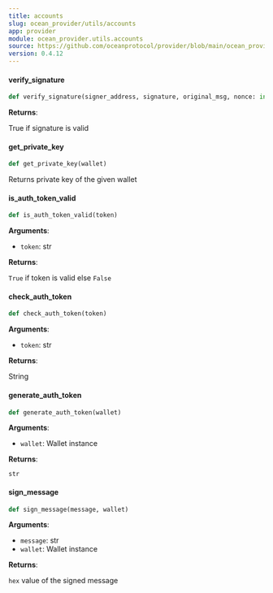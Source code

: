 ```yaml
---
title: accounts
slug: ocean_provider/utils/accounts
app: provider
module: ocean_provider.utils.accounts
source: https://github.com/oceanprotocol/provider/blob/main/ocean_provider/utils/accounts.py
version: 0.4.12
---
```

#### verify\_signature

```python
def verify_signature(signer_address, signature, original_msg, nonce: int = None)
```

**Returns**:

True if signature is valid

#### get\_private\_key

```python
def get_private_key(wallet)
```

Returns private key of the given wallet

#### is\_auth\_token\_valid

```python
def is_auth_token_valid(token)
```

**Arguments**:

- `token`: str

**Returns**:

`True` if token is valid else `False`

#### check\_auth\_token

```python
def check_auth_token(token)
```

**Arguments**:

- `token`: str

**Returns**:

String

#### generate\_auth\_token

```python
def generate_auth_token(wallet)
```

**Arguments**:

- `wallet`: Wallet instance

**Returns**:

`str`

#### sign\_message

```python
def sign_message(message, wallet)
```

**Arguments**:

- `message`: str
- `wallet`: Wallet instance

**Returns**:

`hex` value of the signed message

